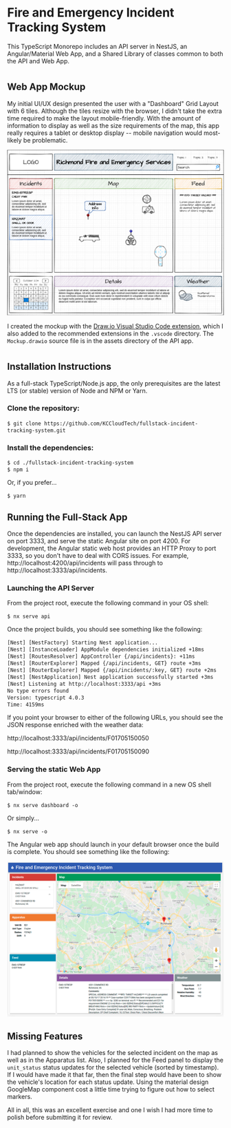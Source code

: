 # Fire and Emergency Incident Tracking System

This TypeScript Monorepo includes an API server in NestJS, an Angular/Material Web App, and a Shared Library of classes common to both the API and Web App.

#

## Web App Mockup
My initial UI/UX design presented the user with a "Dashboard" Grid Layout with 6 tiles. Although the tiles resize with the browser, I didn't take the extra time required to make the layout mobile-friendly. With the amount of information to display as well as the size requirements of the map, this app really requires a tablet or desktop display -- mobile navigation would most-likely be problematic.

![Web App Mockup](apps/api/src/assets/Mockup.png)

I created the mockup with the [Draw.io Visual Studio Code extension](https://marketplace.visualstudio.com/items?itemName=hediet.vscode-drawio), which I also added to the recommended extensions in the `.vscode` directory. The `Mockup.drawio` source file is in the assets directory of the API app.

#

## Installation Instructions
As a full-stack TypeScript/Node.js app, the only prerequisites are the latest LTS (or stable) version of Node and NPM or Yarn.

### Clone the repository:
```
$ git clone https://github.com/KCCloudTech/fullstack-incident-tracking-system.git
```

### Install the dependencies:
```
$ cd ./fullstack-incident-tracking-system
$ npm i
```
Or, if you prefer...
```
$ yarn
```


## Running the Full-Stack App
Once the dependencies are installed, you can launch the NestJS API server on port 3333, and serve the static Angular site on port 4200. For development, the Angular static web host provides an HTTP Proxy to port 3333, so you don't have to deal with CORS issues. For example, http://localhost:4200/api/incidents will pass through to http://localhost:3333/api/incidents.

### Launching the API Server
From the project root, execute the following command in your OS shell:
```
$ nx serve api
```
Once the project builds, you should see something like the following:
```
[Nest] [NestFactory] Starting Nest application...
[Nest] [InstanceLoader] AppModule dependencies initialized +18ms
[Nest] [RoutesResolver] AppController {/api/incidents}: +11ms
[Nest] [RouterExplorer] Mapped {/api/incidents, GET} route +3ms
[Nest] [RouterExplorer] Mapped {/api/incidents/:key, GET} route +2ms
[Nest] [NestApplication] Nest application successfully started +3ms
[Nest] Listening at http://localhost:3333/api +3ms
No type errors found
Version: typescript 4.0.3
Time: 4159ms
```

If you point your browser to either of the following URLs, you should see the JSON response enriched with the weather data:

http://localhost:3333/api/incidents/F01705150050


http://localhost:3333/api/incidents/F01705150090


### Serving the static Web App
From the project root, execute the following command in a new OS shell tab/window:
```
$ nx serve dashboard -o
```
Or simply...
```
$ nx serve -o
```
The Angular web app should launch in your default browser once the build is complete. You should see something like the following:

![Web App Mockup](apps/api/src/assets/Angular-Material.png)

## Missing Features
I had planned to show the vehicles for the selected incident on the map as well as in the Apparatus list. Also, I planned for the Feed panel to display the `unit_status` status updates for the selected vehicle (sorted by timestamp). If I would have made it that far, then the final step would have been to show the vehicle's location for each status update. Using the material design GoogleMap component cost a little time trying to figure out how to select markers.

All in all, this was an excellent exercise and one I wish I had more time to polish before submitting it for review.
